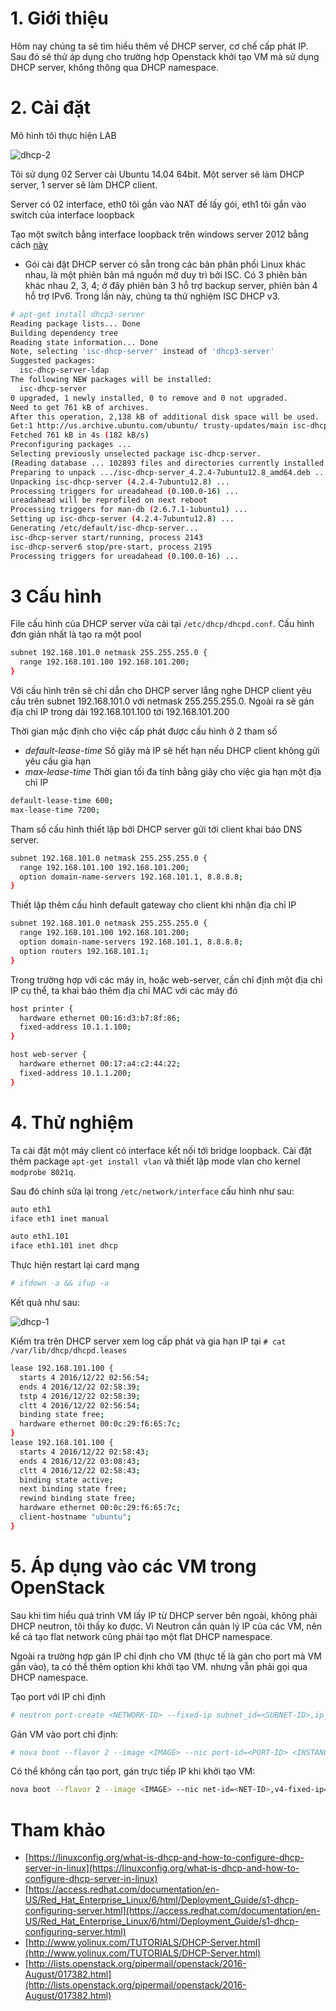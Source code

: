 ﻿# 1. Giới thiệu

Hôm nay chúng ta sẽ tìm hiểu thêm về DHCP server, cơ chế cấp phát IP. Sau đó sẽ thử áp dụng cho trường hợp Openstack khởi tạo VM mà sử dụng DHCP server, không thông qua 
DHCP namespace.

# 2. Cài đặt

Mô hình tôi thực hiện LAB

![dhcp-2](/Images/dhcp-2.png)

Tôi sử dụng 02 Server cài Ubuntu 14.04 64bit. Một server sẽ làm DHCP server, 1 server sẽ làm DHCP client.

Server có 02 interface, eth0 tôi gắn vào NAT để lấy gói, eth1 tôi gắn vào switch của interface loopback

Tạo một switch bằng interface loopback trên windows server 2012 bằng cách [này](https://github.com/TrongTan124/ghichep-OpenStack/blob/master/LAB-VLAN-OVS-Provider.md)

- Gói cài đặt DHCP server có sẵn trong các bản phân phối Linux khác nhau, là một phiên bản mã nguồn mở duy trì bởi ISC. Có 3 phiên bản khác nhau 2, 3, 4; ở đây phiên bản 3 hỗ trợ 
backup server, phiên bản 4 hỗ trợ IPv6. Trong lần này, chúng ta thử nghiệm ISC DHCP v3.
```sh
# apt-get install dhcp3-server
Reading package lists... Done
Building dependency tree       
Reading state information... Done
Note, selecting 'isc-dhcp-server' instead of 'dhcp3-server'
Suggested packages:
  isc-dhcp-server-ldap
The following NEW packages will be installed:
  isc-dhcp-server
0 upgraded, 1 newly installed, 0 to remove and 0 not upgraded.
Need to get 761 kB of archives.
After this operation, 2,138 kB of additional disk space will be used.
Get:1 http://us.archive.ubuntu.com/ubuntu/ trusty-updates/main isc-dhcp-server amd64 4.2.4-7ubuntu12.8 [761 kB]
Fetched 761 kB in 4s (182 kB/s)          
Preconfiguring packages ...
Selecting previously unselected package isc-dhcp-server.
(Reading database ... 102893 files and directories currently installed.)
Preparing to unpack .../isc-dhcp-server_4.2.4-7ubuntu12.8_amd64.deb ...
Unpacking isc-dhcp-server (4.2.4-7ubuntu12.8) ...
Processing triggers for ureadahead (0.100.0-16) ...
ureadahead will be reprofiled on next reboot
Processing triggers for man-db (2.6.7.1-1ubuntu1) ...
Setting up isc-dhcp-server (4.2.4-7ubuntu12.8) ...
Generating /etc/default/isc-dhcp-server...
isc-dhcp-server start/running, process 2143
isc-dhcp-server6 stop/pre-start, process 2195
Processing triggers for ureadahead (0.100.0-16) ...
```

# 3 Cấu hình

File cấu hình của DHCP server vừa cài tại `/etc/dhcp/dhcpd.conf`. Cấu hình đơn giản nhất là tạo ra một pool
```sh
subnet 192.168.101.0 netmask 255.255.255.0 {
  range 192.168.101.100 192.168.101.200;
}
```

Với cấu hình trên sẽ chỉ dẫn cho DHCP server lắng nghe DHCP client yêu cầu trên subnet 192.168.101.0 với netmask 255.255.255.0. Ngoài ra sẽ gán địa chỉ IP trong dải 192.168.101.100 
tới 192.168.101.200

Thời gian mặc định cho việc cấp phát được cấu hình ở 2 tham số
- *default-lease-time* Số giây mà IP sẽ hết hạn nếu DHCP client không gửi yêu cầu gia hạn
- *max-lease-time* Thời gian tối đa tính bằng giây cho việc gia hạn một địa chỉ IP
```sh
default-lease-time 600;
max-lease-time 7200;
```

Tham số cấu hình thiết lập bởi DHCP server gửi tới client khai báo DNS server.
```sh
subnet 192.168.101.0 netmask 255.255.255.0 {
  range 192.168.101.100 192.168.101.200;
  option domain-name-servers 192.168.101.1, 8.8.8.8;
}
```

Thiết lập thêm cấu hình default gateway cho client khi nhận địa chỉ IP
```sh
subnet 192.168.101.0 netmask 255.255.255.0 {
  range 192.168.101.100 192.168.101.200;
  option domain-name-servers 192.168.101.1, 8.8.8.8;
  option routers 192.168.101.1;
}
```

Trong trường hợp với các máy in, hoặc web-server, cần chỉ định một địa chỉ IP cụ thể, ta khai báo thêm địa chỉ MAC với các máy đó
```sh
host printer {
  hardware ethernet 00:16:d3:b7:8f:86;
  fixed-address 10.1.1.100;
}

host web-server {
  hardware ethernet 00:17:a4:c2:44:22;
  fixed-address 10.1.1.200;
}
```

# 4. Thử nghiệm

Ta cài đặt một máy client có interface kết nối tới bridge loopback. Cài đặt thêm package `apt-get install vlan` và thiết lập mode vlan cho kernel `modprobe 8021q`.

Sau đó chỉnh sửa lại trong `/etc/network/interface` cấu hình như sau:
```sh
auto eth1
iface eth1 inet manual

auto eth1.101
iface eth1.101 inet dhcp
```

Thực hiện restart lại card mạng
```sh
# ifdown -a && ifup -a
```

Kết quả như sau:

![dhcp-1](/Images/dhcp-1.png)

Kiểm tra trên DHCP server xem log cấp phát và gia hạn IP tại `# cat /var/lib/dhcp/dhcpd.leases`
```sh
lease 192.168.101.100 {
  starts 4 2016/12/22 02:56:54;
  ends 4 2016/12/22 02:58:39;
  tstp 4 2016/12/22 02:58:39;
  cltt 4 2016/12/22 02:56:54;
  binding state free;
  hardware ethernet 00:0c:29:f6:65:7c;
}
lease 192.168.101.100 {
  starts 4 2016/12/22 02:58:43;
  ends 4 2016/12/22 03:08:43;
  cltt 4 2016/12/22 02:58:43;
  binding state active;
  next binding state free;
  rewind binding state free;
  hardware ethernet 00:0c:29:f6:65:7c;
  client-hostname "ubuntu";
}
```

# 5. Áp dụng vào các VM trong OpenStack

Sau khi tìm hiểu quá trình VM lấy IP từ DHCP server bên ngoài, không phải DHCP neutron, tôi thấy ko được. Vì Neutron cần quản lý IP của các VM, nên kể cả tạo flat network cũng phải 
tạo một flat DHCP namespace.

Ngoài ra trường hợp gán IP chỉ định cho VM (thực tế là gán cho port mà VM gắn vào), ta có thể thêm option khi khởi tạo VM. nhưng vẫn phải gọi qua DHCP namespace.

Tạo port với IP chỉ định
```sh
# neutron port-create <NETWORK-ID> --fixed-ip subnet_id=<SUBNET-ID>,ip_address=<IP> --name <PORT-NAME>
```

Gán VM vào port chỉ định:
```sh
# nova boot --flavor 2 --image <IMAGE> --nic port-id=<PORT-ID> <INSTANCE-NAME>
```

Có thể không cần tạo port, gán trực tiếp IP khi khởi tạo VM:
```sh
nova boot --flavor 2 --image <IMAGE> --nic net-id=<NET-ID>,v4-fixed-ip=<IP> <INSTANCE-NAME>
```

# Tham khảo
- [https://linuxconfig.org/what-is-dhcp-and-how-to-configure-dhcp-server-in-linux](https://linuxconfig.org/what-is-dhcp-and-how-to-configure-dhcp-server-in-linux)
- [https://access.redhat.com/documentation/en-US/Red_Hat_Enterprise_Linux/6/html/Deployment_Guide/s1-dhcp-configuring-server.html](https://access.redhat.com/documentation/en-US/Red_Hat_Enterprise_Linux/6/html/Deployment_Guide/s1-dhcp-configuring-server.html)
- [http://www.yolinux.com/TUTORIALS/DHCP-Server.html](http://www.yolinux.com/TUTORIALS/DHCP-Server.html)
- [http://lists.openstack.org/pipermail/openstack/2016-August/017382.html](http://lists.openstack.org/pipermail/openstack/2016-August/017382.html)
